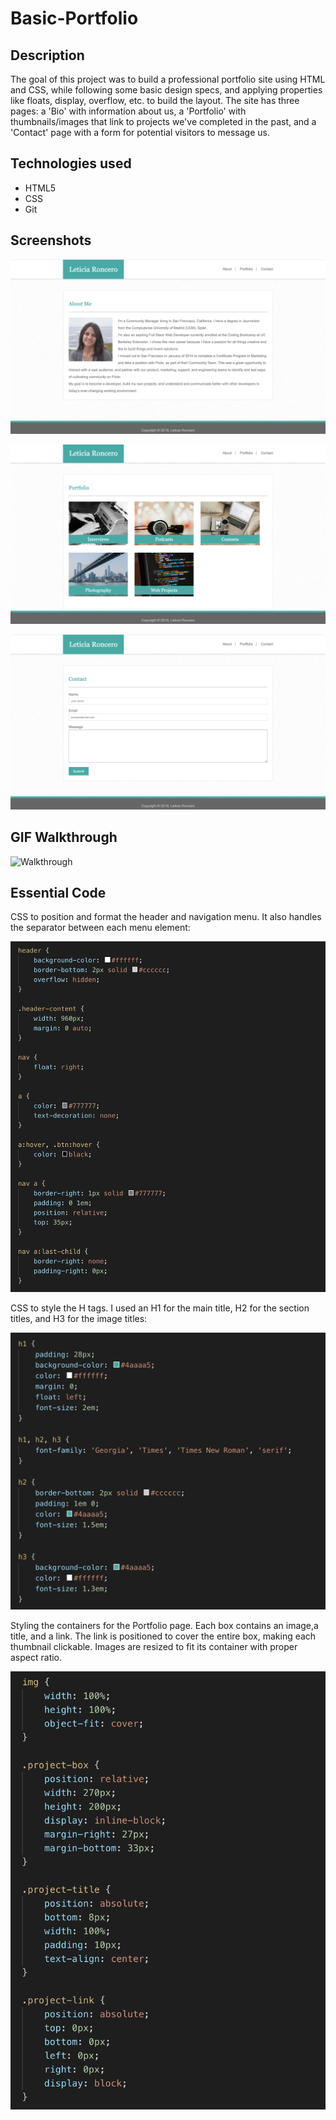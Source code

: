 # Basic-Portfolio

## Description

The goal of this project was to build a professional portfolio site using HTML and CSS, while following some basic design specs, and applying properties like floats, display, overflow, etc. to build the layout. The site has three pages: a 'Bio' with information about us, a 'Portfolio' with thumbnails/images that link to projects we've completed in the past, and a 'Contact' page with a form for potential visitors to message us.  

## Technologies used

- HTML5
- CSS
- Git

## Screenshots

![About Page](/assets/screenshots/ScreenShot-About.png  "About Me")

![Portfolio Page](/assets/screenshots/ScreenShot-Portfolio.png "Portfolio")

![Contact Page](/assets/screenshots/ScreenShot-Contact.png "Contact")

## GIF Walkthrough

![Walkthrough](/assets/screenshots/walkthrough.gif "GIF Walkthrough")

## Essential Code

CSS to position and format the header and navigation menu. It also handles the separator between each menu element:

![Header and navigation menu](/assets/screenshots/CSS-Header-Navigation-Style.png  "Header and nav menu")

CSS to style the H tags. I used an H1 for the main title, H2 for the section titles, and H3 for the image titles:

![Format HTML headings](/assets/screenshots/CSS-Heading-Style.png "Format HTML headings")

Styling the containers for the Portfolio page. Each box contains an image,a title, and a link. The link is positioned to cover the entire box, making each thumbnail clickable. Images are resized to fit its container with proper aspect ratio.

![Style Projects](/assets/screenshots/CSS-Projects-Style.png "Style Projects")
